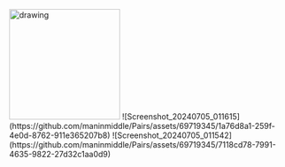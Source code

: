 <img src="https://github.com/maninmiddle/Pairs/assets/69719345/65bb6eae-7b9c-49b9-ab2e-d2468330b0fe)![Screenshot_20240705_011626](https://github.com/maninmiddle/Pairs/assets/69719345/db3bb438-9767-4386-b6b3-26046d4d985c" alt="drawing" width="200"/>
![Screenshot_20240705_011615](https://github.com/maninmiddle/Pairs/assets/69719345/1a76d8a1-259f-4e0d-8762-911e365207b8)
![Screenshot_20240705_011542](https://github.com/maninmiddle/Pairs/assets/69719345/7118cd78-7991-4635-9822-27d32c1aa0d9)
